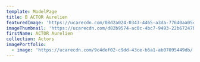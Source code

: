 ```yaml
---
template: ModelPage
title: B ACTOR Aurelien
featuredImage: 'https://ucarecdn.com/08d2a024-0343-4465-a3da-77640aa05cb2/'
imageThumbnail: 'https://ucarecdn.com/d82b9574-ac0c-4bc7-9493-22b67247bffa/'
firstName: ACTOR Aurelien
collection: Actors
imagePortfolio:
  - image: 'https://ucarecdn.com/9c4def02-c9dd-43ce-b6a1-ab07095449db/'
---
```


